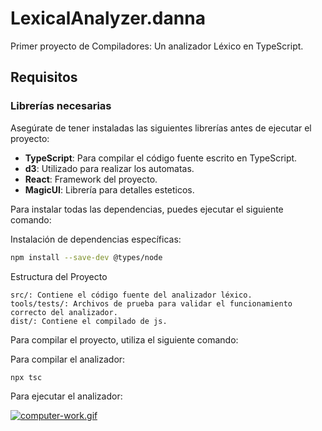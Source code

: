# LexicalAnalyzer.danna
Primer proyecto de Compiladores: Un analizador Léxico en TypeScript.

## Requisitos

### Librerías necesarias

Asegúrate de tener instaladas las siguientes librerías antes de ejecutar el proyecto:

- **TypeScript**: Para compilar el código fuente escrito en TypeScript.
- **d3**: Utilizado para realizar los automatas.
- **React**: Framework del proyecto.
- **MagicUI**: Librería para detalles esteticos.
  
Para instalar todas las dependencias, puedes ejecutar el siguiente comando:

Instalación de dependencias específicas:
```bash
npm install --save-dev @types/node
```
Estructura del Proyecto

    src/: Contiene el código fuente del analizador léxico.
    tools/tests/: Archivos de prueba para validar el funcionamiento correcto del analizador.
    dist/: Contiene el compilado de js.


Para compilar el proyecto, utiliza el siguiente comando:

Para compilar el analizador:
```bash
npx tsc
```
Para ejecutar el analizador:

[![computer-work.gif](https://i.postimg.cc/Dft6tfsS/computer-work.gif)](https://postimg.cc/6TfCZXMK)

